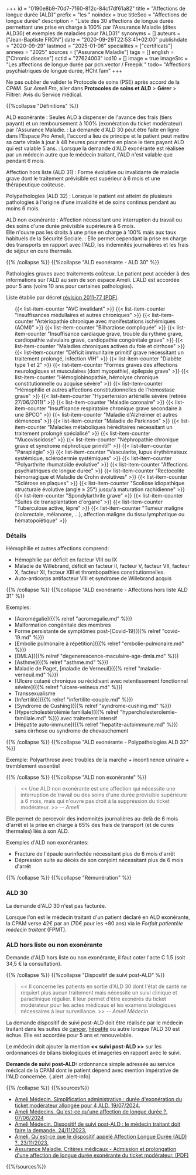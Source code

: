 +++
id = "0190e8b9-70d7-7160-812c-84c17df61a82"
title = "Affections de longue durée (ALD)"
prefix = "les "
noindex = true
titleSeo = "Affections de longue durée"
description = "Liste des 30 affections de longue durée permettant une prise en charge à 100% par l'Assurance Maladie (dites ALD30) et exemples de maladies pour l'ALD31"
synonyms = []
auteurs = ["Jean-Baptiste FRON"]
date = "2020-09-29T22:53:41+02:00"
publishdate = "2020-09-29"
lastmod = "2025-01-06"
specialites = ["certificats"]
annees = "2025"
sources = ["Assurance Maladie"]
tags = []
english = ["Chronic disease"]
sctid = "27624003"
icd10 = []
image = true
imageSrc = "Les affections de longue durée par pch.vector / Freepik "
todo= "Affections psychiatriques de longue durée, HCht fam"
+++

Ne pas oublier de valider le Protocole de soins (PSE) après accord de la CPAM. Sur *Ameli Pro*, aller dans **Protocoles de soins et ALD** > **Gérer** > Filtrer: Avis du Service médical.

{{%collapse "Définitions" %}}

ALD exonérante
: Seules ALD à dispenser de l'avance des frais (tiers payant) et un remboursement à 100% (exonération du ticket modérateur) par l'Assurance Maladie.
: La demande d'ALD 30 peut être faite en ligne dans l'Espace Pro Ameli, l'accord a lieu de principe et le patient peut mettre sa carte vitale à jour à 48 heures pour mettre en place le tiers payant ALD qui est valable 5 ans.
: Lorsque la demande d'ALD exonérante est réalisée par un médecin autre que le médecin traitant, l'ALD n'est valable que pendant 6 mois.

Affection hors liste (ALD 31)
: Forme évolutive ou invalidante de maladie grave dont le traitement prévisible est supérieur à 6 mois et une thérapeutique coûteuse.

Polypathologies (ALD 32)
: Lorsque le patient est atteint de plusieurs pathologies à l'origine d'une invalidité et de soins continus pendant au moins 6 mois.

ALD non exonérante
: Affection nécessitant une interruption du travail ou des soins d'une durée prévisible supérieure à 6 mois.  
Elle n'ouvre pas les droits à une prise en charge à 100% mais aux taux habituels de la Sécurité Sociale.
: Elle permet cependant la prise en charge des transports en rapport avec l'ALD, les indemnités journalières et les frais de séjour en cure thermale.

{{% /collapse %}}
{{%collapse "ALD exonérante - ALD 30" %}}

Pathologies graves avec traitements coûteux. Le patient peut accéder à des informations sur l'ALD au sein de son espace Ameli. L'ALD est accordée pour 5 ans (voire 10 ans pour certaines pathologies).

Liste établie par décret [révision 2011-77 (PDF)](https://www.ameli.fr/sites/default/files/Documents/3901/document/decret-2011-77_journal-officiel.pdf).

<ul class="list-group my-4 list-counter">
  {{< list-item-counter "AVC invalidant" >}}
  {{< list-item-counter "Insuffisances médullaires et autres chroniques" >}}
  {{< list-item-counter "Artériopathie chronique avec manifestations ischémiques (AOMI)" >}}
  {{< list-item-counter "Bilharziose compliquée" >}}
  {{< list-item-counter "Insuffisance cardiaque grave, trouble du rythme grave, cardiopathie valvulaire grave, cardiopathie congénitale grave" >}}
  {{< list-item-counter "Maladies chroniques actives du foie et cirrhose" >}}
  {{< list-item-counter "Déficit immunitaire primitif grave nécessitant un traitement prolongé, infection VIH" >}}
  {{< list-item-counter "Diabète type 1 et 2" >}}
  {{< list-item-counter "Formes graves des affections neurologiques et musculaires (dont myopathie), épilepsie grave" >}}
  {{< list-item-counter "Hémoglobinopathie, hémolyse chronique constitutionnelle ou acquise sévère" >}}
  {{< list-item-counter "Hémophilie et autres affections constitutionnelles de l'hémostase grave" >}}
  {{< list-item-counter "Hypertension artérielle sévère (retirée 27/06/2011)" >}}
  {{< list-item-counter "Maladie coronaire" >}}
  {{< list-item-counter "Insuffisance respiratoire chronique grave secondaire à une BPCO" >}}
  {{< list-item-counter "Maladie d'Alzheimer et autres démences" >}}
  {{< list-item-counter "Maladie de Parkinson" >}}
  {{< list-item-counter "Maladies métaboliques héréditaires nécessitant un traitement prolongé spécialisé" >}}
  {{< list-item-counter "Mucoviscidose" >}}
  {{< list-item-counter "Néphropathie chronique grave et syndrome néphrotique primitif" >}}
  {{< list-item-counter "Paraplégie" >}}
  {{< list-item-counter "Vascularite, lupus érythémateux systémique, sclérodermie systémiques" >}}
  {{< list-item-counter "Polyarthrite rhumatoïde évolutive" >}}
  {{< list-item-counter "Affections psychiatriques de longue durée" >}}
  {{< list-item-counter "Rectocolite hémorragique et Maladie de Crohn évolutives" >}}
  {{< list-item-counter "Sclérose en plaques" >}}
  {{< list-item-counter "Scoliose idiopathique structurale évolutive (angle ≥ 25°) jusqu'à maturation rachidienne" >}}
  {{< list-item-counter "Spondylarthrite grave" >}}
  {{< list-item-counter "Suites de transplantation d'organe" >}}
  {{< list-item-counter "Tuberculose active, lèpre" >}}
  {{< list-item-counter "Tumeur maligne (colorectale, mélanome, ...), affection maligne du tissu lymphatique ou hématopoïétique" >}}
</ul>

### Détails

Hémophilie et autres affections comprend:

- Hémophilie par déficit en facteur VIII ou IX
- Maladie de Willebrand, déficit en facteur II, facteur V, facteur VII, facteur X, facteur XI, facteur XIII et thrombopathies constitutionnelles.
- Auto-anticorps antifacteur VIII et syndrome de Willebrand acquis

{{% /collapse %}}
{{%collapse "ALD exonérante - Affections hors liste ALD 31" %}}

Exemples:

- [Acromégalie]({{% relref "acromegalie.md" %}})
- Malformation congénitale des membres
- Forme persistante de symptômes post-[Covid-19]({{% relref "covid-19.md" %}})
- [Embolie pulmonaire à répétition]({{% relref "embolie-pulmonaire.md" %}})
- [DMLA]({{% relref "degenerescence-maculaire-age-dmla.md" %}})
- [Asthme]({{% relref "asthme.md" %}})
- Maladie de Paget, [maladie de Verneuil]({{% relref "maladie-verneuil.md" %}})
- [Ulcère cutané chronique ou récidivant avec retentissement fonctionnel sévère]({{% relref "ulcere-veineux.md" %}})
- Transsexualisme
- [Infertilité]({{% relref "infertilite-couple.md" %}})
- [Syndrome de Cushing]({{% relref "syndrome-cushing.md" %}})
- [Hypercholestérolémie familiale]({{% relref "hypercholesterolemie-familiale.md" %}}) avec traitement intensif
- [Hépatite auto-immune]({{% relref "hepatite-autoimmune.md" %}}) sans cirrhose ou syndrome de chevauchement

{{% /collapse %}}
{{%collapse "ALD exonérante - Polypathologies ALD 32" %}}

Exemple: Polyarthrose avec troubles de la marche + incontinence urinaire + tremblement essentiel

{{% /collapse %}}
{{%collapse "ALD non exonérante" %}}

> << Une ALD non exonérante est une affection qui nécessite une interruption de travail ou des soins d'une durée prévisible supérieure à 6 mois, mais qui n'ouvre pas droit à la suppression du ticket modérateur. >> -- *Ameli*

Elle permet de percevoir des indemnités journalières au-delà de 6 mois d'arrêt et la prise en charge à 65% des frais de transport (et de cures thermales) liés à son ALD.

Exemples d'ALD non exonérantes:

- Fracture de l'épaule surinfectée nécessitant plus de 6 mois d'arrêt
- Dépression suite au décès de son conjoint nécessitant plus de 6 mois d'arrêt

{{% /collapse %}}
{{%collapse "Rémunération" %}}

### ALD 30

La demande d'ALD 30 n'est pas facturée.

Lorsque l'on est le médecin traitant d'un patient déclaré en ALD exonérante, la CPAM verse 42€ par an (70€ pour les +80 ans) via le *Forfait patientèle médecin traitant* (FPMT).

### ALD hors liste ou non exonérante

Demande d'ALD hors liste ou non exonérante, il faut coter l'acte C 1.5 (soit 34,5 € la consultation).

{{% /collapse %}}
{{%collapse "Dispositif de suivi post-ALD" %}}

> << Il concerne les patients en sortie d'ALD 30 dont l'état de santé ne requiert plus aucun traitement mais nécessite un suivi clinique et paraclinique régulier. Il leur permet d'être exonérés du ticket modérateur pour les actes médicaux et les examens biologiques nécessaires à leur surveillance. >> -- *Ameli Médecin*

La demande dispositif de suivi post-ALD doit être réalisée par le médecin traitant dans les suites de [cancer](/tags/cancer/), [hépatite](/tags/hepatite/) ou autre lorsque l'ALD 30 est échue. Elle est accordée pour 5 ans et renouvelable.

Le médecin doit ajouter la mention **<< suivi post-ALD >>** sur les ordonnances de bilans biologiques et imageries en rapport avec le suivi.

**Demande de suivi post-ALD:** ordonnance simple adressée au service médical de la CPAM dont le patient dépend avec mention impérative de l'ALD concernée.
{.alert .alert-info}

{{% /collapse %}}
{{%sources%}}

- [Ameli Médecin. Simplification administrative : durée d'exonération du ticket modérateur allongée pour 4 ALD. 19/07/2024.](https://www.ameli.fr/medecin/actualites/simplification-administrative-duree-d-exoneration-du-ticket-moderateur-allongee-pour-4-ald-0)
- [Ameli Médecins. Qu'est-ce qu'une affection de longue durée ?. 07/06/2024](https://www.ameli.fr/medecin/exercice-liberal/prise-charge-situation-type-soin/situation-patient-ald-affection-longue-duree/definition-ald)
- [Ameli Médecin. Dispositif de suivi post-ALD : le médecin traitant doit faire la demande. 24/11/2023.](https://www.ameli.fr/hauts-de-seine/medecin/actualites/dispositif-de-suivi-post-ald-le-medecin-traitant-doit-faire-la-demande)
- [Ameli. Qu'est-ce que le dispositif appelé Affection Longue Durée (ALD) ?. 23/11/2023.](https://www.ameli.fr/assure/droits-demarches/maladie-accident-hospitalisation/affection-longue-duree-ald/affection-longue-duree-maladie-chronique)
- [Assurance Maladie. Critères médicaux - Admission et prolongation d'une affection de longue durée exonérante du ticket modérateur. (PDF)](https://www.ameli.fr/sites/default/files/Documents/ald-exonerante-criteres-medicaux_assurance-maladie.pdf)

{{%/sources%}}
